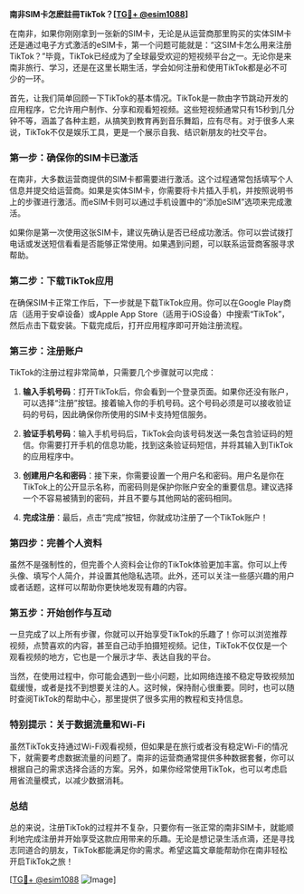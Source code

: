 **南非SIM卡怎麽註冊TikTok？[[TG💪+ @esim1088](https://t.me/s/esim1088)]**

在南非，如果你刚刚拿到一张新的SIM卡，无论是从运营商那里购买的实体SIM卡还是通过电子方式激活的eSIM卡，第一个问题可能就是：“这SIM卡怎么用来注册TikTok？”毕竟，TikTok已经成为了全球最受欢迎的短视频平台之一。无论你是来南非旅行、学习，还是在这里长期生活，学会如何注册和使用TikTok都是必不可少的一环。

首先，让我们简单回顾一下TikTok的基本情况。TikTok是一款由字节跳动开发的应用程序，它允许用户制作、分享和观看短视频。这些短视频通常只有15秒到几分钟不等，涵盖了各种主题，从搞笑到教育再到音乐舞蹈，应有尽有。对于很多人来说，TikTok不仅是娱乐工具，更是一个展示自我、结识新朋友的社交平台。

### **第一步：确保你的SIM卡已激活**
在南非，大多数运营商提供的SIM卡都需要进行激活。这个过程通常包括填写个人信息并提交给运营商。如果是实体SIM卡，你需要将卡片插入手机，并按照说明书上的步骤进行激活。而eSIM卡则可以通过手机设置中的“添加eSIM”选项来完成激活。

如果你是第一次使用这张SIM卡，建议先确认是否已经成功激活。你可以尝试拨打电话或发送短信看看是否能够正常使用。如果遇到问题，可以联系运营商客服寻求帮助。

### **第二步：下载TikTok应用**
在确保SIM卡正常工作后，下一步就是下载TikTok应用。你可以在Google Play商店（适用于安卓设备）或Apple App Store（适用于iOS设备）中搜索“TikTok”，然后点击下载安装。下载完成后，打开应用程序即可开始注册流程。

### **第三步：注册账户**
TikTok的注册过程非常简单，只需要几个步骤就可以完成：

1. **输入手机号码**：打开TikTok后，你会看到一个登录页面。如果你还没有账户，可以选择“注册”按钮。接着输入你的手机号码。这个号码必须是可以接收验证码的号码，因此确保你所使用的SIM卡支持短信服务。
   
2. **验证手机号码**：输入手机号码后，TikTok会向该号码发送一条包含验证码的短信。你需要打开手机的信息功能，找到这条验证码短信，并将其输入到TikTok的应用程序中。

3. **创建用户名和密码**：接下来，你需要设置一个用户名和密码。用户名是你在TikTok上的公开显示名称，而密码则是保护你账户安全的重要信息。建议选择一个不容易被猜到的密码，并且不要与其他网站的密码相同。

4. **完成注册**：最后，点击“完成”按钮，你就成功注册了一个TikTok账户！

### **第四步：完善个人资料**
虽然不是强制性的，但完善个人资料会让你的TikTok体验更加丰富。你可以上传头像、填写个人简介，并设置其他隐私选项。此外，还可以关注一些感兴趣的用户或者话题，这样可以帮助你更快地发现有趣的内容。

### **第五步：开始创作与互动**
一旦完成了以上所有步骤，你就可以开始享受TikTok的乐趣了！你可以浏览推荐视频，点赞喜欢的内容，甚至自己动手拍摄短视频。记住，TikTok不仅仅是一个观看视频的地方，它也是一个展示才华、表达自我的平台。

当然，在使用过程中，你可能会遇到一些小问题，比如网络连接不稳定导致视频加载缓慢，或者是找不到想要关注的人。这时候，保持耐心很重要。同时，也可以随时查阅TikTok的帮助中心，那里提供了很多实用的教程和支持信息。

### **特别提示：关于数据流量和Wi-Fi**
虽然TikTok支持通过Wi-Fi观看视频，但如果是在旅行或者没有稳定Wi-Fi的情况下，就需要考虑数据流量的问题了。南非的运营商通常提供多种数据套餐，你可以根据自己的需求选择合适的方案。另外，如果你经常使用TikTok，也可以考虑启用省流量模式，以减少数据消耗。

### **总结**
总的来说，注册TikTok的过程并不复杂，只要你有一张正常的南非SIM卡，就能顺利地完成注册并开始享受这款应用带来的乐趣。无论是想记录生活点滴，还是寻找志同道合的朋友，TikTok都能满足你的需求。希望这篇文章能帮助你在南非轻松开启TikTok之旅！

[[TG💪+ @esim1088](https://t.me/s/esim1088) ![Image](https://i.postimg.cc/4NQfJmqS/Snipaste-2025-05-13-00-14-12.png)]